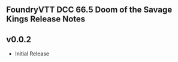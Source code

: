 FoundryVTT DCC 66.5 Doom of the Savage Kings Release Notes
----------------------------------------------------------

v0.0.2
------
* Initial Release
